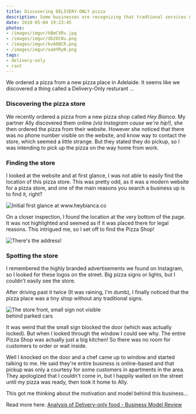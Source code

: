 ```yaml
---
title: Discovering DELIVERY-ONLY pizza 
description: Some businesses are recognizing that tradtional services may be redundant. We found this out the hard way, while ordering a pizza.
date: 2018-05-04 19:23:45
photos: 
- /images/imgur/hBmCVRv.jpg
- /images/imgur/db2OC0u.png
- /images/imgur/kvA6BCR.png
- /images/imgur/oamYRyN.png
tags:
- delivery-only
- rant
---
```


We ordered a pizza from a new pizza place in Adelaide. It seems like we discovered a thing called a Delivery-Only resturant ...

<!-- more --> 

### Discovering the pizza store

We recently ordered a pizza from a new pizza shop called *Hey Bianca*. My partner Ally discovered them online *(via Instagram cause we're hip!)*, she then ordered the pizza from their website. However she noticed that there was no phone number visible on the website, and know way to contact the store, which seemed a little strange. But they stated they do pickup, so I was intending to pick up the pizza on the way home from work.

### Finding the store

I looked at the website and at first glance, I was not able to easily find the location of this pizza store. This was pretty odd, as it was a modern website for a pizza store, and one of the main reasons you search a business up is to find it, right?

<img src="/images/imgur/db2OC0u.png" alt="Initial first glance at www.heybianca.co " style="max-width: 300px;"/>

On a closer inspection, I found the location at the very bottom of the page. It was not highlighted and seemed as if it was placed there for legal reasons. This intrigued me, so I set off to find the Pizza Shop!

<img src="/images/imgur/kvA6BCR.png" alt="There's the address!" style="max-width: 300px;"/>

### Spotting the store

I remembered the highly branded advertisements we found on Instagram, so I looked for these logos on the street. Big pizza signs or lights, but I couldn't easily see the store. 

After driving past it twice (It was raining, I'm dumb), I finally noticed that the pizza place was a tiny shop without any traditional signs.

<img src="/images/imgur/oamYRyN.png" alt="The store front, small sign not visible behind parked cars" style="max-width: 300px;"/>

It was weird that the small sign blocked the door (which was actually locked). But when I looked through the window I could see why. The entire Pizza Shop was actually just a big kitchen! So there was no room for customers to order or wait inside.

Well I knocked on the door and a chef came up to window and started talking to me. He said they're entire business is online-based and that pickup was only a courtesy for some customers in apartments in the area. They apologized that I couldn't come in, but I happily waited on the street until my pizza was ready, then took it home to Ally.

This got me thinking about the motivation and model behind this business... 

Read more here: [Analysis of Delivery-only food - Business Model Review](/analysis-delivery-only-restaurants/)
